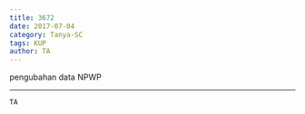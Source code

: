 ```yaml
---
title: 3672
date: 2017-07-04
category: Tanya-SC
tags: KUP
author: TA
---
```


pengubahan data NPWP

---



`TA`
